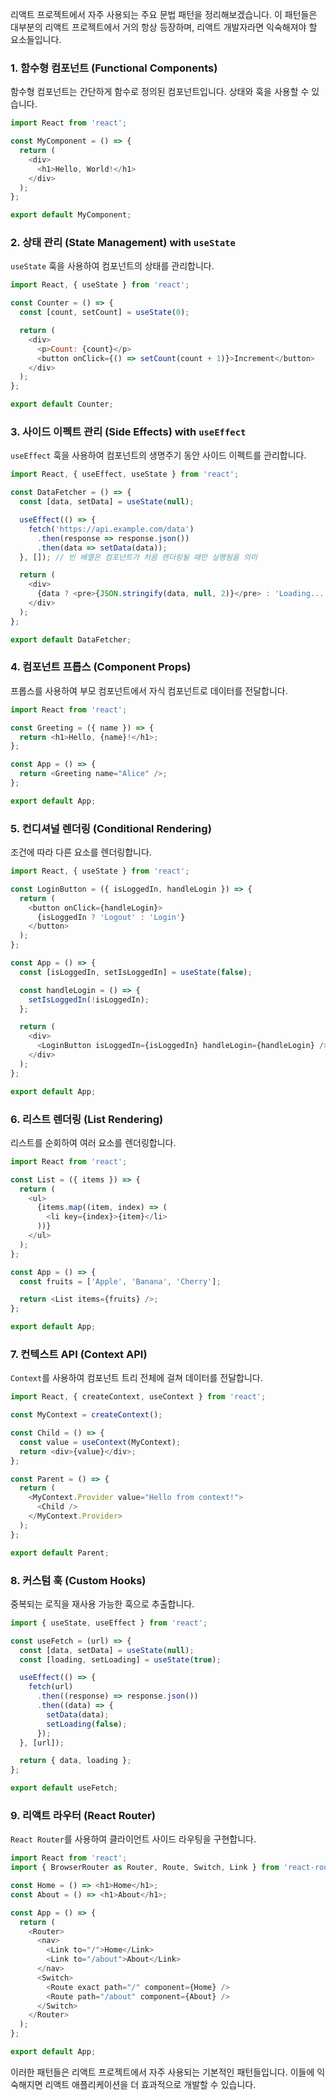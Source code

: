 리액트 프로젝트에서 자주 사용되는 주요 문법 패턴을 정리해보겠습니다. 이 패턴들은 대부분의 리액트 프로젝트에서 거의 항상 등장하며, 리액트 개발자라면 익숙해져야 할 요소들입니다.

### 1. 함수형 컴포넌트 (Functional Components)

함수형 컴포넌트는 간단하게 함수로 정의된 컴포넌트입니다. 상태와 훅을 사용할 수 있습니다.

```javascript
import React from 'react';

const MyComponent = () => {
  return (
    <div>
      <h1>Hello, World!</h1>
    </div>
  );
};

export default MyComponent;
```

### 2. 상태 관리 (State Management) with `useState`

`useState` 훅을 사용하여 컴포넌트의 상태를 관리합니다.

```javascript
import React, { useState } from 'react';

const Counter = () => {
  const [count, setCount] = useState(0);

  return (
    <div>
      <p>Count: {count}</p>
      <button onClick={() => setCount(count + 1)}>Increment</button>
    </div>
  );
};

export default Counter;
```

### 3. 사이드 이펙트 관리 (Side Effects) with `useEffect`

`useEffect` 훅을 사용하여 컴포넌트의 생명주기 동안 사이드 이펙트를 관리합니다.

```javascript
import React, { useEffect, useState } from 'react';

const DataFetcher = () => {
  const [data, setData] = useState(null);

  useEffect(() => {
    fetch('https://api.example.com/data')
      .then(response => response.json())
      .then(data => setData(data));
  }, []); // 빈 배열은 컴포넌트가 처음 렌더링될 때만 실행됨을 의미

  return (
    <div>
      {data ? <pre>{JSON.stringify(data, null, 2)}</pre> : 'Loading...'}
    </div>
  );
};

export default DataFetcher;
```

### 4. 컴포넌트 프롭스 (Component Props)

프롭스를 사용하여 부모 컴포넌트에서 자식 컴포넌트로 데이터를 전달합니다.

```javascript
import React from 'react';

const Greeting = ({ name }) => {
  return <h1>Hello, {name}!</h1>;
};

const App = () => {
  return <Greeting name="Alice" />;
};

export default App;
```

### 5. 컨디셔널 렌더링 (Conditional Rendering)

조건에 따라 다른 요소를 렌더링합니다.

```javascript
import React, { useState } from 'react';

const LoginButton = ({ isLoggedIn, handleLogin }) => {
  return (
    <button onClick={handleLogin}>
      {isLoggedIn ? 'Logout' : 'Login'}
    </button>
  );
};

const App = () => {
  const [isLoggedIn, setIsLoggedIn] = useState(false);

  const handleLogin = () => {
    setIsLoggedIn(!isLoggedIn);
  };

  return (
    <div>
      <LoginButton isLoggedIn={isLoggedIn} handleLogin={handleLogin} />
    </div>
  );
};

export default App;
```

### 6. 리스트 렌더링 (List Rendering)

리스트를 순회하여 여러 요소를 렌더링합니다.

```javascript
import React from 'react';

const List = ({ items }) => {
  return (
    <ul>
      {items.map((item, index) => (
        <li key={index}>{item}</li>
      ))}
    </ul>
  );
};

const App = () => {
  const fruits = ['Apple', 'Banana', 'Cherry'];

  return <List items={fruits} />;
};

export default App;
```

### 7. 컨텍스트 API (Context API)

`Context`를 사용하여 컴포넌트 트리 전체에 걸쳐 데이터를 전달합니다.

```javascript
import React, { createContext, useContext } from 'react';

const MyContext = createContext();

const Child = () => {
  const value = useContext(MyContext);
  return <div>{value}</div>;
};

const Parent = () => {
  return (
    <MyContext.Provider value="Hello from context!">
      <Child />
    </MyContext.Provider>
  );
};

export default Parent;
```

### 8. 커스텀 훅 (Custom Hooks)

중복되는 로직을 재사용 가능한 훅으로 추출합니다.

```javascript
import { useState, useEffect } from 'react';

const useFetch = (url) => {
  const [data, setData] = useState(null);
  const [loading, setLoading] = useState(true);

  useEffect(() => {
    fetch(url)
      .then((response) => response.json())
      .then((data) => {
        setData(data);
        setLoading(false);
      });
  }, [url]);

  return { data, loading };
};

export default useFetch;
```

### 9. 리액트 라우터 (React Router)

`React Router`를 사용하여 클라이언트 사이드 라우팅을 구현합니다.

```javascript
import React from 'react';
import { BrowserRouter as Router, Route, Switch, Link } from 'react-router-dom';

const Home = () => <h1>Home</h1>;
const About = () => <h1>About</h1>;

const App = () => {
  return (
    <Router>
      <nav>
        <Link to="/">Home</Link>
        <Link to="/about">About</Link>
      </nav>
      <Switch>
        <Route exact path="/" component={Home} />
        <Route path="/about" component={About} />
      </Switch>
    </Router>
  );
};

export default App;
```

이러한 패턴들은 리액트 프로젝트에서 자주 사용되는 기본적인 패턴들입니다. 이들에 익숙해지면 리액트 애플리케이션을 더 효과적으로 개발할 수 있습니다.